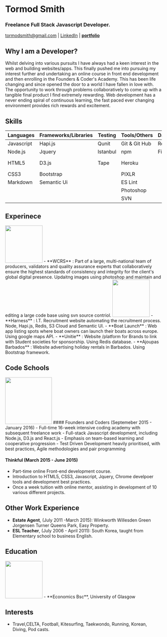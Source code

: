 # Tormod Smith

### Freelance Full Stack Javascript Developer. 

tormodsmith@gmail.com | [LinkedIn](https://www.linkedin.com/in/tormod-smith-b49bb614?trk=nav_responsive_tab_profile) |
[**portfolio**](https://tormods-portfolio.herokuapp.com/)

## Why I am a Developer?

Whilst delving into various pursuits I have always had a keen interest in the web and building websites/apps. This finally pushed me into pursuing my interest further and undertaking an online course in front end development and then enrolling in the Founders & Coder's Academy. This has been life changing and since opened the door to a world I have fallen in love with. The opportunity to work through problems collaboratively to come up with a tangible final product I find extremely rewarding. Web development has a never ending spiral of continuous learning, the fast paced ever changing environment provides rich rewards and excitement.

## Skills

| Languages   | Frameworks/Libraries | Testing | Tools/Others  | Databases | Api's     |
|-------------|----------------------|---------|---------------|-----------|-----------|
| Javascript  | Hapi.js              | Qunit   | Git & Git Hub | Redis     |Linkedin   |
| Node.js     | Jquery               | Istanbul| npm           | Firebase  |Google     |
| HTML5       | D3.js                | Tape    | Heroku        |           |Sound Cloud|
| CSS3        | Bootstrap            |         | PIXLR         |           |Github     |
| Markdown    | Semantic Ui          |         | ES Lint       |           |Facebook   |
|             |                      |         | Photoshop     |           |           |
|             |                      |         | SVN           |           |           |

## Experinece

<img src="https://cloud.githubusercontent.com/assets/11330267/19144017/333c67fc-8b9f-11e6-9e7e-4b028c0eb784.png" width="120">
- **WCRS** : Part of a large, multi-national team of producers, validators and quality assurance experts that collaboratively ensure the highest standards of consistency and integrity for the client's global digital presence. Updaitng images using photoshop and maintain and editing a large code base using svn source contriol.

<img src="https://cloud.githubusercontent.com/assets/11330267/19144123/c1413596-8b9f-11e6-8394-e453868c1311.png" width="120">
- **Harness** : I.T. Recruitment website automating the recruitment process. Node, Hapi.js, Redis, S3 Cloud and Semantic UI.
- **Boat Launch** : Web app listing spots where boat owners can launch their boats across europe. Using google maps API. 
- **Unitie** : Website /platform for Brands to link with Student societies for sponsorship. Using Redis database. 
- **Ajoupas Barbados** : Website advertising holiday rentals in Barbados. Using Bootstrap framework.

## Code Schools 

<img src="https://cloud.githubusercontent.com/assets/11330267/19144074/8557c072-8b9f-11e6-9229-3ec324142ef4.png" width="150">
#### Founders and Coders (Septemeber 2015 - January 2016)
- Full-time 16-week intensive coding academy with subsequent freelance work
- Full-stack Javascript development, including Node.js, D3.js and React.js
- Emphasis on team-based learning and cooperative progression
- Test Driven Development heavily prioritised, with best practices, Agile methodologies and pair programming

#### Thinkful (March 2015 - June 2015)
- Part-time online Front-end development course. 
- Introduction to HTML5, CSS3,  Javascript, Jquery, Chrome develpoer tools and development best practices.  
- Once a week tuition with online mentor, assisting in development of 10 various different projects. 

## Other Work Experience

- **Estate Agent**, (July 2011 -March 2015): Winkworth Willesden Green Jorgensen Turner Queens Park, Easy Property.  
- **ESL Teacher**, (July 2006 - April 2011): South Korea, taught from Elementary school to business English. 

## Education

<img src="https://cloud.githubusercontent.com/assets/11330267/19144336/cf0db7c0-8ba0-11e6-9ca0-aea4d908f196.png" width="120">
- **Economics Bsc**, University of Glasgow

## Interests 

- Travel,CELTA, Football, Kitesurfing, Taekwondo, Running, Korean, Diving, Pod casts. 


